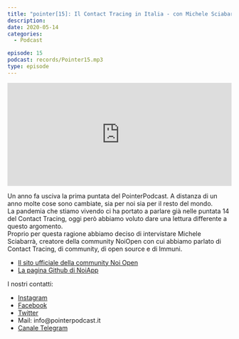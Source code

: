 ```yaml
---
title: "pointer[15]: Il Contact Tracing in Italia - con Michele Sciabarrà"
description:
date: 2020-05-14
categories:
  - Podcast

episode: 15
podcast: records/Pointer15.mp3
type: episode
---
```


<p><iframe src="https://open.spotify.com/embed-podcast/episode/14m3cKNJKFKWnJqIPgVeZT" allowtransparency="true" allow="encrypted-media" width="100%" height="232" frameborder="0"></iframe></p>

<!-- wp:paragraph -->
<p>Un anno fa usciva la prima puntata del PointerPodcast. A distanza di un anno molte cose sono cambiate, sia per noi sia per il resto del mondo. <br>La pandemia che stiamo vivendo ci ha portato a parlare già nelle puntata 14 del Contact Tracing, oggi però abbiamo voluto dare una lettura differente a questo argomento. <br>Proprio per questa ragione abbiamo deciso di intervistare Michele Sciabarrà, creatore della community NoiOpen con cui abbiamo parlato di Contact Tracing, di community, di open source e di Immuni.</p>
<!-- /wp:paragraph -->

<!-- wp:list -->
<ul><li><a href="https://www.protetti.app/helpus">Il sito ufficiale della community Noi Open</a></li><li><a href="https://github.com/noiapp/">La pagina Github di NoiApp</a></li></ul>
<!-- /wp:list -->

<!-- wp:paragraph -->
<p>I nostri contatti:</p>
<!-- /wp:paragraph -->

<!-- wp:list -->
<ul><li><a href="https://www.instagram.com/pointerpodcast/">Instagram</a></li><li><a href="https://www.facebook.com/pointerPodcast/">Facebook</a></li><li><a href="https://twitter.com/PointerPodcast">Twitter</a></li><li>Mail: info@pointerpodcast.it</li><li><a href="https://t.me/PointerPodcast">Canale Telegram</a></li></ul>
<!-- /wp:list -->